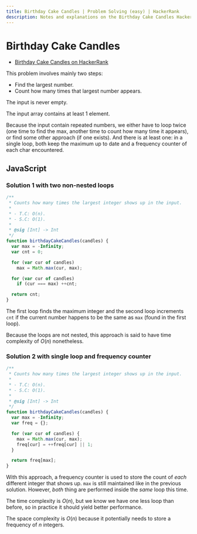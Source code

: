 ```yaml
---
title: Birthday Cake Candles | Problem Solving (easy) | HackerRank
description: Notes and explanations on the Birthday Cake Candles HackerRank challenge.
---
```


# Birthday Cake Candles

- [Birthday Cake Candles on HackerRank](https://www.hackerrank.com/challenges/birthday-cake-candles)


This problem involves mainly two steps:

- Find the largest number.
- Count how many times that largest number appears.

The input is never empty.

The input array contains at least 1 element.

Because the input contain repeated numbers, we either have to loop twice (one time to find the max, another time to count how many time it appears), or find some other approach (if one exists).
And there is at least one: in a single loop, both keep the maximum up to date and a frequency counter of each char encountered.

## JavaScript

### Solution 1 with two non-nested loops

```javascript
/**
 * Counts how many times the largest integer shows up in the input.
 *
 * - T.C: O(n).
 * - S.C: O(1).
 *
 * @sig [Int] -> Int
 */
function birthdayCakeCandles(candles) {
  var max = -Infinity;
  var cnt = 0;

  for (var cur of candles)
    max = Math.max(cur, max);

  for (var cur of candles)
    if (cur === max) ++cnt;

  return cnt;
}
```

The first loop finds the maximum integer and the second loop increments `cnt` if the current number happens to be the same as `max` (found in the first loop).

Because the loops are not nested, this approach is said to have time complexity of $O(n)$ nonetheless.

### Solution 2 with single loop and frequency counter

```javascript
/**
 * Counts how many times the largest integer shows up in the input.
 *
 * - T.C: O(n).
 * - S.C: O(1).
 *
 * @sig [Int] -> Int
 */
function birthdayCakeCandles(candles) {
  var max = -Infinity;
  var freq = {};

  for (var cur of candles) {
    max = Math.max(cur, max);
    freq[cur] = ++freq[cur] || 1;
  }

  return freq[max];
}
```

With this approach, a frequency counter is used to store the count of _each_ different integer that shows up.
`max` is still maintained like in the previous solution.
However, *both* thing are performed inside the _same_ loop this time.

The time complexity is $O(n)$, but we know we have one less loop than before, so in practice it should yield better performance.

The space complexity is $O(n)$ because it potentially needs to store a frequency of $n$ integers.
